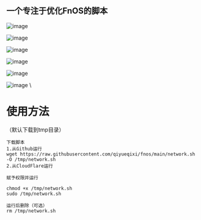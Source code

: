 ## 一个专注于优化FnOS的脚本
![image](https://github.com/user-attachments/assets/69674873-9180-4b9c-9091-c8fd3d9c53d0)

![image](https://github.com/user-attachments/assets/ecd2a5eb-947c-4e3e-a37e-8960ce5dd128)

![image](https://github.com/user-attachments/assets/37acf916-84e4-4a80-a7eb-714cfab69d77)

![image](https://github.com/user-attachments/assets/fe7d44b0-a76c-4b42-ba1b-f58011c20c90)

![image](https://github.com/user-attachments/assets/5cb15a46-07a5-4e2e-89dc-bbf948d56acc)

![image](https://github.com/user-attachments/assets/8bce4669-4ad2-461d-bfbd-3922ceb939a8)
 \
# 使用方法
（默认下载到tmp目录）
```shell
下载脚本
1.从Github运行
wget https://raw.githubusercontent.com/qiyueqixi/fnos/main/network.sh -O /tmp/network.sh
2.从CloudFlare运行

赋予权限并运行

chmod +x /tmp/network.sh
sudo /tmp/network.sh

运行后删除（可选）
rm /tmp/network.sh
```
